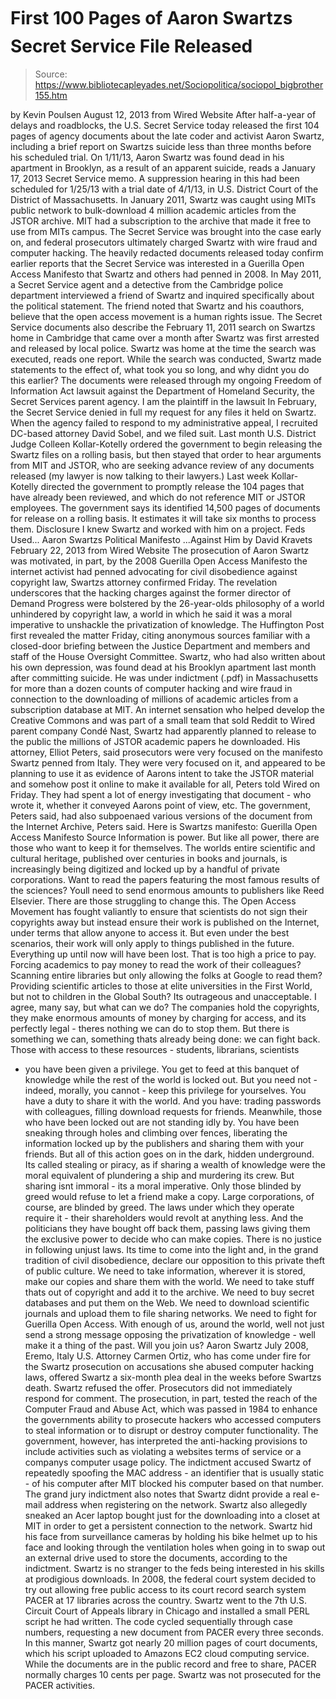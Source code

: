 # First 100 Pages of Aaron Swartzs Secret Service File Released

> Source: https://www.bibliotecapleyades.net/Sociopolitica/sociopol_bigbrother155.htm

by Kevin Poulsen
August 12, 2013
from
Wired
Website
After half-a-year of delays and roadblocks, the
U.S. Secret Service today released the first 104 pages of agency documents
about the late coder and activist
Aaron Swartz, including a brief report on
Swartzs suicide less than three months before his scheduled trial.
On 1/11/13, Aaron Swartz was found dead in his
apartment in Brooklyn, as a result of an apparent suicide, reads a January
17, 2013 Secret Service memo.
A suppression hearing in this had been
scheduled for 1/25/13 with a trial date of 4/1/13, in U.S. District Court of
the District of Massachusetts.
In January 2011, Swartz was caught using MITs
public network to bulk-download 4 million academic articles from the JSTOR
archive.
MIT had a subscription to the archive that made it free to use from
MITs campus. The Secret Service was brought into the case early on, and
federal prosecutors ultimately charged Swartz with wire fraud and computer
hacking.
The heavily redacted documents released today
confirm earlier reports that
the Secret Service was interested in a Guerilla Open Access Manifesto
that Swartz and others had penned in 2008.
In May 2011, a Secret Service
agent and a detective from the Cambridge police department interviewed a
friend of Swartz and inquired specifically about the political statement.
The friend noted that Swartz and his coauthors,
believe that the open access
movement is a human rights issue.
The Secret Service documents also describe the
February 11, 2011 search on Swartzs home in Cambridge that came over a
month after Swartz was first arrested and released by local police.
Swartz
was home at the time the search was executed, reads one report. While the
search was conducted, Swartz made statements to the effect of, what took you
so long, and why didnt you do this earlier?
The documents were released through my ongoing
Freedom of Information Act lawsuit against the Department of Homeland
Security, the Secret Services parent agency.
I am the plaintiff in the lawsuit
In February, the Secret Service
denied in full my request for any files it held on Swartz.
When the
agency failed to respond to my administrative appeal, I recruited DC-based
attorney David Sobel, and we filed suit.
Last month U.S. District Judge Colleen Kollar-Kotelly ordered the government to begin releasing the Swartz files on
a rolling basis, but then stayed that order to hear arguments from MIT and
JSTOR, who are
seeking advance review of any documents released (my lawyer is now
talking to their lawyers.)
Last week Kollar-Kotelly directed the
government to promptly release the
104 pages that have already been reviewed, and which do not reference
MIT or JSTOR employees.
The government says its
identified 14,500 pages of documents for release on a rolling basis. It
estimates it will take six months to process them.
Disclosure
I knew Swartz and worked with him on a
project.
Feds Used...
Aaron Swartzs Political Manifesto
...Against Him
by David Kravets
February 22, 2013
from
Wired
Website
The prosecution of Aaron Swartz was motivated,
in part, by the 2008 Guerilla Open Access Manifesto the internet activist
had penned advocating for civil disobedience against copyright law, Swartzs
attorney confirmed Friday.
The revelation underscores that the
hacking charges against the former director of
Demand Progress were bolstered by
the 26-year-olds philosophy of a world unhindered by copyright law, a world
in which he said it was a moral imperative to unshackle the privatization
of knowledge.
The Huffington Post
first revealed the matter Friday, citing anonymous sources familiar with
a closed-door briefing between the Justice Department and members and staff
of the House Oversight Committee.
Swartz,
who had also written about his own depression, was found dead at his
Brooklyn apartment last month after committing suicide.
He was
under indictment (.pdf) in Massachusetts for more than a dozen counts of
computer hacking and wire fraud in connection to the downloading of millions
of academic articles from a subscription database at MIT. An internet
sensation who helped develop the Creative Commons and was part of a small
team that sold Reddit to Wired parent company Condé Nast, Swartz had
apparently planned to release to the public the millions of JSTOR academic
papers he downloaded.
His attorney, Elliot Peters, said prosecutors
were very focused on the manifesto Swartz penned from Italy.
They were very focused on it, and appeared to
be planning to use it as evidence of Aarons intent to take the JSTOR
material and somehow post it online to make it available for all, Peters
told Wired on Friday.
They had spent a lot of energy investigating that
document - who wrote it, whether it conveyed Aarons point of view, etc.
The government, Peters said,
had also
subpoenaed various versions of the document from the Internet Archive,
Peters said.
Here is Swartzs manifesto:
Guerilla Open Access Manifesto
Source
Information is power. But like all power, there are those who want to
keep it for themselves.
The worlds entire scientific and cultural
heritage, published over centuries in books and journals, is
increasingly being digitized and locked up by a handful of private
corporations. Want to read the papers featuring the most famous results
of the sciences? Youll need to send enormous amounts to publishers like
Reed Elsevier.
There are those struggling to change this.
The
Open Access Movement has fought
valiantly to ensure that scientists do not sign their copyrights away
but instead ensure their work is published on the Internet, under terms
that allow anyone to access it.
But even under the best scenarios, their
work will only apply to things published in the future. Everything up
until now will have been lost.
That is too high a price to pay. Forcing academics to pay money to read
the work of their colleagues? Scanning entire libraries but only
allowing the folks at Google to read them? Providing scientific articles
to those at elite universities in the First World, but not to children
in the Global South?
Its outrageous and unacceptable.
I agree, many say, but what can we
do? The companies hold the copyrights, they make enormous amounts of
money by charging for access, and its perfectly legal - theres
nothing we can do to stop them.
But there is something we can, something
thats already being done: we can fight back.
Those with access to these resources - students, librarians, scientists
- you have been given a privilege. You get to feed at this banquet of
knowledge while the rest of the world is locked out.
But you need not -
indeed, morally, you cannot - keep this privilege for yourselves. You
have a duty to share it with the world. And you have: trading passwords
with colleagues, filling download requests for friends.
Meanwhile, those who have been locked out are not standing idly by. You
have been sneaking through holes and climbing over fences, liberating
the information locked up by the publishers and sharing them with your
friends.
But all of this action goes on in the dark, hidden underground. Its
called stealing or piracy, as if sharing a wealth of knowledge were the
moral equivalent of plundering a ship and murdering its crew.
But
sharing isnt immoral - its a moral imperative. Only those blinded by
greed would refuse to let a friend make a copy.
Large corporations, of course, are blinded by greed. The laws under
which they operate require it - their shareholders would revolt at
anything less. And the politicians they have bought off back them,
passing laws giving them the exclusive power to decide who can make
copies.
There is no justice in following unjust laws. Its time to come into the
light and, in the grand tradition of civil disobedience, declare our
opposition to this private theft of public culture.
We need to take information, wherever it is stored, make our copies and
share them with the world. We need to take stuff thats out of copyright
and add it to the archive. We need to buy secret databases and put them
on the Web. We need to download scientific journals and upload them to
file sharing networks.
We need to fight for Guerilla Open Access.
With enough of us, around the world, well not just send a strong
message opposing the privatization of knowledge - well make it a thing
of the past.
Will you join us?
Aaron Swartz
July 2008, Eremo, Italy
U.S. Attorney Carmen Ortiz, who has come
under fire for the Swartz prosecution on accusations she abused computer
hacking laws, offered Swartz a six-month plea deal in the weeks before
Swartzs death. Swartz refused the offer.
Prosecutors did not immediately respond for
comment.
The prosecution, in part, tested the reach of
the
Computer Fraud and Abuse Act, which was
passed in 1984 to enhance the governments ability to prosecute hackers who
accessed computers to steal information or to disrupt or destroy computer
functionality.
The government, however, has interpreted the
anti-hacking provisions to include activities such as violating a websites
terms of service or a companys computer usage policy.
The indictment accused Swartz of repeatedly
spoofing the MAC address - an identifier that is usually static - of his
computer after MIT blocked his computer based on that number. The grand jury
indictment also notes that Swartz didnt provide a real e-mail address when
registering on the network. Swartz also allegedly sneaked an Acer laptop
bought just for the downloading into a closet at MIT in order to get a
persistent connection to the network.
Swartz hid his face from surveillance cameras by
holding his bike helmet up to his face and looking through the ventilation
holes when going in to swap out an external drive used to store the
documents, according to the indictment.
Swartz is no stranger to the feds being
interested in his skills at prodigious downloads.
In 2008, the federal court system decided to try
out allowing free public access to its court record
search system PACER at
17 libraries across the country. Swartz went to the 7th U.S. Circuit Court
of Appeals library in Chicago and installed a small PERL script he had
written.
The code cycled sequentially through case numbers, requesting a new
document from PACER every three seconds. In this manner, Swartz got nearly
20 million pages of court documents, which his script uploaded to Amazons
EC2 cloud computing service.
While the documents are in the public record and
free to share, PACER normally charges 10 cents per page.
Swartz was not
prosecuted for the PACER activities.
